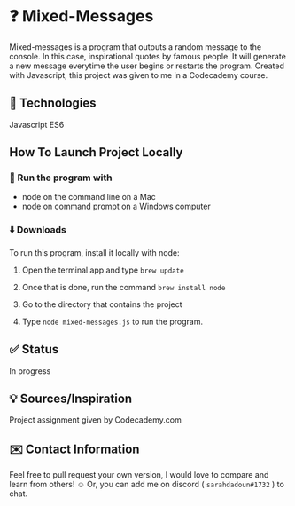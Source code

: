 # :question: Mixed-Messages

Mixed-messages is a program that outputs a random message to the console. In this case, inspirational quotes by famous people. It will generate a new message everytime the user begins or restarts the program. Created with Javascript, this project was given to me in a Codecademy course.

## :wrench: Technologies

Javascript ES6

## How To Launch Project Locally

### :running: Run the program with

* node on the command line on a Mac
* node on command prompt on a Windows computer

### :arrow_down: Downloads

To run this program, install it locally with node:  

1. Open the terminal app and type `brew update`

2. Once that is done, run the command `brew install node`

3. Go to the directory that contains the project

4. Type `node mixed-messages.js` to run the program.

## :white_check_mark: Status

In progress

## :bulb: Sources/Inspiration

Project assignment given by Codecademy.com

## :envelope: Contact Information

Feel free to pull request your own version, I would love to compare and learn from others! :relaxed:
Or, you can add me on discord ( `sarahdadoun#1732` ) to chat.
